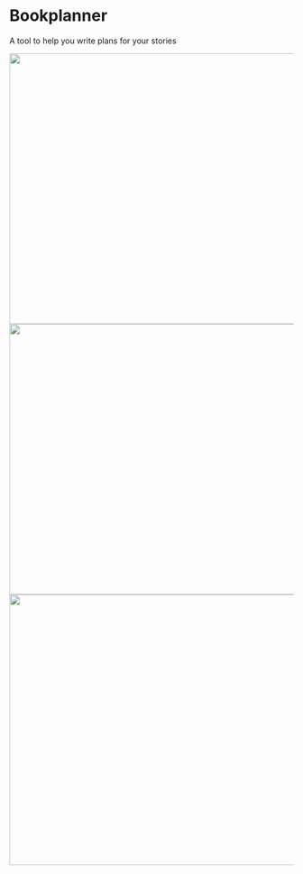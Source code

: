 # Bookplanner
A tool to help you write plans for your stories <br>

<img src="https://i.postimg.cc/J7Sv99gH/bookplanner-01.png" style=" width:720px ; height:480px "  > <br>
<img src="https://i.postimg.cc/qvTY72pk/bookplanner-02.png" style=" width:720px ; height:480px "  > <br>
<img src="https://i.postimg.cc/5tcwJmJ3/bookplanner-03.png" style=" width:720px ; height:480px "  > <br>


